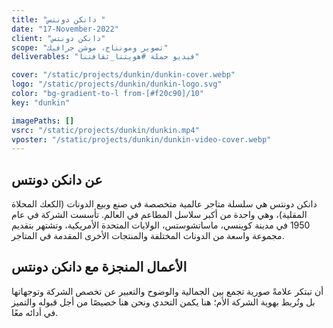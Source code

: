 ```yaml
---
title: "دانكن دونتس "
date: "17-November-2022"
client: "دانكن دونتس"
scope: "تصوير ومونتاج، موشن جرافيك"
deliverables: "فيديو حملة #هويتنا_ثقافتنا"

cover: "/static/projects/dunkin/dunkin-cover.webp"
logo: "/static/projects/dunkin/dunkin-logo.svg"
color: "bg-gradient-to-l from-[#f20c90]/10"
key: "dunkin"

imagePaths: []
vsrc: "/static/projects/dunkin/dunkin.mp4"
vposter: "/static/projects/dunkin/dunkin-video-cover.webp"
---
```


## عن دانكن دونتس

دانكن دونتس هي سلسلة متاجر عالمية متخصصة في صنع وبيع الدونات (الكعك المحلاة المقلية)، وهي واحدة من أكبر سلاسل المطاعم في العالم. تأسست الشركة في عام 1950 في مدينة كوينسي، ماساتشوستس، الولايات المتحدة الأمريكية، وتشتهر بتقديم مجموعة واسعة من الدونات المختلفة والمنتجات الأخرى المقدمة في المتاجر.

## الأعمال المنجزة مع دانكن دونتس

أن تبتكر علامةً صورية تجمع بين الجمالية والوضوح والتعبير عن تخصص الشركة وتوجهاتها بل وتُربط بهوية الشركة الأم؛ هنا يكمن التحدي ونحن هنا خصيصًا من أجل قبوله والتميز في أدائه معًا.
